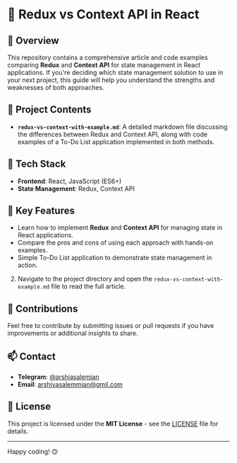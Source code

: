 
# 📝 Redux vs Context API in React

## 📖 Overview
This repository contains a comprehensive article and code examples comparing **Redux** and **Context API** for state management in React applications. If you're deciding which state management solution to use in your next project, this guide will help you understand the strengths and weaknesses of both approaches.

## 🚀 Project Contents
- **`redux-vs-context-with-example.md`**: A detailed markdown file discussing the differences between Redux and Context API, along with code examples of a To-Do List application implemented in both methods.

## 🔧 Tech Stack
- **Frontend**: React, JavaScript (ES6+)
- **State Management**: Redux, Context API

## 🌟 Key Features
- Learn how to implement **Redux** and **Context API** for managing state in React applications.
- Compare the pros and cons of using each approach with hands-on examples.
- Simple To-Do List application to demonstrate state management in action.

2. Navigate to the project directory and open the `redux-vs-context-with-example.md` file to read the full article.

## 🤝 Contributions
Feel free to contribute by submitting issues or pull requests if you have improvements or additional insights to share.

## 📫 Contact
- **Telegram**: [@arshiasalemian](https://t.me/arshiasalemian)
- **Email**: arshiyasalemmian@gmil.com

## 📜 License
This project is licensed under the **MIT License** - see the [LICENSE](LICENSE) file for details.

---

Happy coding! 😊
